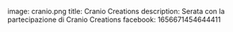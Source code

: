 image: cranio.png
title: Cranio Creations
description: Serata con la partecipazione di Cranio Creations
facebook: 1656671454644411
